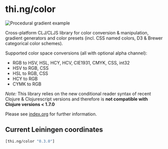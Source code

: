 # thi.ng/color

![Procedural gradient example](http://media.thi.ng/color/presets/rainbow1.svg)

Cross-platform CLJ/CLJS library for color conversion & manipulation,
gradient generators and color presets (incl. CSS named colors, D3 &
Brewer categorical color schemes).

Supported color space conversions (all with optional alpha channel):

- RGB to HSV, HSL, HCY, HCV, CIE1931, CMYK, CSS, int32
- HSV to RGB, CSS
- HSL to RGB, CSS
- HCY to RGB
- CYMK to RGB

*Note:* This library relies on the new conditional reader syntax of
 recent Clojure & Clojurescript versions and therefore is **not
 compatible with Clojure versions < 1.7.0**

Please see [index.org](src/index.org) for further information.

## Current Leiningen coordinates

```clj
[thi.ng/color "0.3.0"]
```

